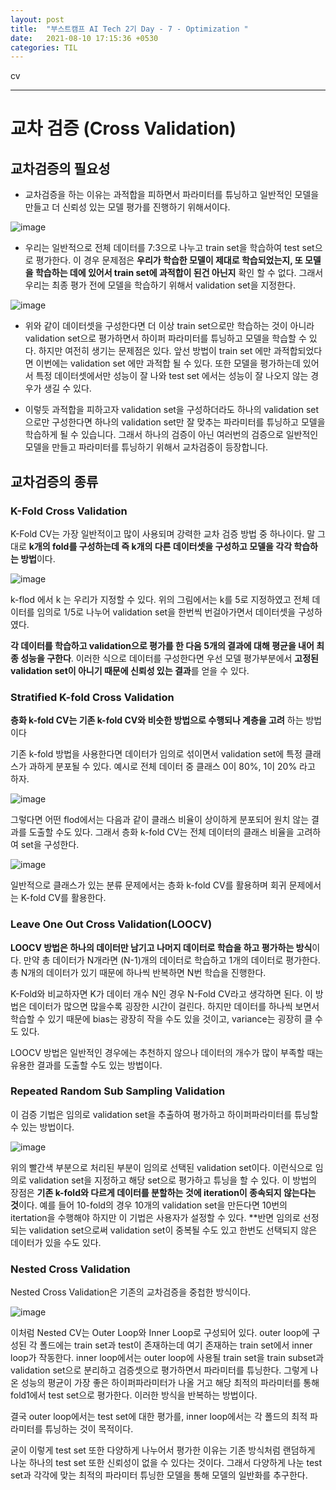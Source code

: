 ```yaml
---
layout: post
title:  "부스트캠프 AI Tech 2기 Day - 7 - Optimization "
date:   2021-08-10 17:15:36 +0530
categories: TIL
---
```


cv


---
# 교차 검증 (Cross Validation)


## 교차검증의 필요성


- 교차검증을 하는 이유는 과적합을 피하면서 파라미터를 튜닝하고 일반적인 모델을 만들고 더 신뢰성 있는 모델 평가를 진행하기 위해서이다.

![image](https://user-images.githubusercontent.com/61610411/128806715-2c6433fb-6e75-4494-9249-9d23087ed65d.png)


- 우리는 일반적으로 전체 데이터를 7:3으로 나누고 train set을 학습하여 test set으로 평가한다.
  이 경우 문제점은 **우리가 학습한 모델이 제대로 학습되었는지, 또 모델을 학습하는 데에 있어서 train set에 과적합이 된건 아닌지** 확인 할 수 없다.
  그래서 우리는 최종 평가 전에 모델을 학습하기 위해서 validation set을 지정한다.


![image](https://user-images.githubusercontent.com/61610411/128806937-06721c09-acfb-41ed-853d-eae6e231fb3c.png)


- 위와 같이 데이터셋을 구성한다면 더 이상 train set으로만 학습하는 것이 아니라 validation set으로 평가하면서 하이퍼 파라미터를 튜닝하고 모델을 학습할 수 있다. 
  하지만 여전히 생기는 문제점은 있다. 앞선 방법이 train set 에만 과적합되었다면 이번에는 validation set 에만 과적합 될 수 있다. 또한 모델을 평가하는데 있어서 특정 데이터셋에서만 성능이 잘 나와 test set 에서는 성능이 잘 나오지 않는 경우가 생길 수 있다.


- 이렇듯 과적합을 피하고자 validation set을 구성하더라도 하나의 validation set으로만 구성한다면 하나의 validation set만 잘 맞추는 파라미터를 튜닝하고 모델을 학습하게 될 수 있습니다. 그래서 하나의 검증이 아닌 여러번의 검증으로 일반적인 모델을 만들고 파라미터를 튜닝하기 위해서 교차검증이 등장합니다.


## 교차검증의 종류


### K-Fold Cross Validation


K-Fold CV는 가장 일반적이고 많이 사용되며 강력한 교차 검증 방법 중 하나이다. 말 그대로 **k개의 fold를 구성하는데 즉 k개의 다른 데이터셋을 구성하고 모델을 각각 학습하는 방법**이다.


![image](https://user-images.githubusercontent.com/61610411/128807319-e6d6b1c3-1c02-47f8-87f8-f159f6e579c0.png)

k-flod 에서 k 는 우리가 지정할 수 있다. 위의 그림에서는 k를 5로 지정하였고 전체 데이터를 임의로 1/5로 나누어 validation set을 한번씩 번걸아가면서 데이터셋을 구성하였다.

**각 데이터를 학습하고 validation으로 평가를 한 다음 5개의 결과에 대해 평균을 내어 최종 성능을 구한다**. 이러한 식으로 데이터를 구성한다면 우선 모델 평가부분에서 **고정된 validation set이 아니기 때문에 신뢰성 있는 결과**를 얻을 수 있다.


### Stratified K-fold Cross Validation


**층화 k-fold CV는 기존 k-fold CV와 비슷한 방법으로 수행되나 계층을 고려** 하는 방법이다

기존 k-fold 방법을 사용한다면 데이터가 임의로 섞이면서 validation set에 특정 클래스가 과하게 분포될 수 있다. 예시로 전체 데이터 중 클래스 0이 80%, 1이 20% 라고 하자.


![image](https://user-images.githubusercontent.com/61610411/128807576-27d9915c-ed27-41ce-95ab-885c771ac633.png)


그렇다면 어떤 flod에서는 다음과 같이 클래스 비율이 상이하게 분포되어 원치 않는 결과를 도출할 수도 있다. 그래서 층화 k-fold CV는 전체 데이터의 클래스 비율을 고려하여 set을 구성한다.

![image](https://user-images.githubusercontent.com/61610411/128807664-8291cd24-3237-4896-abe4-641fbe28baac.png)


일반적으로 클래스가 있는 분류 문제에서는 층화 k-fold CV를 활용하며 회귀 문제에서는 K-fold CV를 활용한다.


### Leave One Out Cross Validation(LOOCV)


**LOOCV 방법은 하나의 데이터만 남기고 나머지 데이터로 학습을 하고 평가하는 방식**이다. 만약 총 데이터가 N개라면 (N-1)개의 데이터로 학습하고 1개의 데이터로 평가한다. 총 N개의 데이터가 있기 때문에 하나씩 반복하면 N번 학습을 진행한다.


K-Fold와 비교하자면 K가 데이터 개수 N인 경우 N-Fold CV라고 생각하면 된다. 이 방법은 데이터가 많으면 많을수록 굉장한 시간이 걸린다. 하지만 데이터를 하나씩 보면서 학습할 수 있기 때문에 bias는 광장히 작을 수도 있을 것이고, variance는 굉장히 클 수도 있다.

LOOCV 방법은 일반적인 경우에는 추천하지 않으나 데이터의 개수가 많이 부족할 때는 유용한 결과를 도출할 수도 있는 방법이다.


### Repeated Random Sub Sampling Validation


이 검증 기법은 임의로 validation set을 추출하여 평가하고 하이퍼파라미터를 튜닝할 수 있는 방법이다.


![image](https://user-images.githubusercontent.com/61610411/128808072-165640db-18d5-4d69-ae3a-130a3a5e898c.png)


위의 빨간색 부분으로 처리된 부분이 임의로 선택된 validation set이다. 이런식으로 임의로 validation set을 지정하고 해당 set으로 평가하고 튜닝을 할 수 있다. 이 방법의 장점은 **기존 k-fold와 다르게 데이터를 분할하는 것에 iteration이 종속되지 않는다는 것**이다. 예를 들어 10-fold의 경우 10개의 validation set을 만든다면 10번의 itertation을 수행해야 하지만 이 기법은 사용자가 설정할 수 있다. **반면 임의로 선정되는 validation set으로써 validation set이 중복될 수도 있고 한번도 선택되지 않은 데이터가 있을 수도 있다.


### Nested Cross Validation


Nested Cross Validation은 기존의 교차검증을 중첩한 방식이다. 


![image](https://user-images.githubusercontent.com/61610411/128808533-aa69d709-2222-42c4-bba2-da4bc7ef1000.png)


이처럼 Nested CV는 Outer Loop와 Inner Loop로 구성되어 있다.  outer loop에 구성된 각 폴드에는 train set과 test이 존재하는데 여기 존재하는 train set에서 inner loop가 작동한다. inner loop에서는 outer loop에 사용될 train set을 train subset과 validation set으로 분리하고 검증셋으로 평가하면서 파라미터를 튜닝한다. 그렇게 나온 성능의 평균이 가장 좋은 하이퍼파라미터가 나올 거고 해당 최적의 파라미터를 통해 fold1에서 test set으로 평가한다. 이러한 방식을 반복하는 방법이다.

결국 outer loop에서는 test set에 대한 평가를, inner loop에서는 각 폴드의 최적 파라미터를 튜닝하는 것이 목적이다.

굳이 이렇게 test set 또한 다양하게 나누어서 평가한 이유는 기존 방식처럼 랜덤하게 나눈 하나의 test set 또한 신뢰성이 없을 수 있다는 것이다. 그래서 다양하게 나눈 test set과 각각에 맞는 최적의 파라미터 튜닝한 모델을 통해 모델의 일반화를 추구한다.
